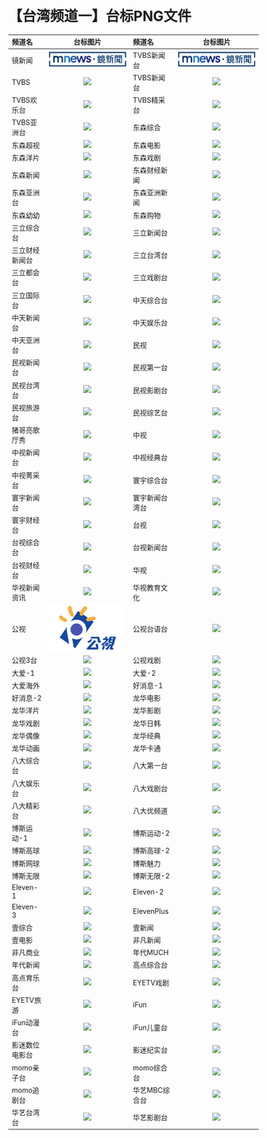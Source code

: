 # 【台湾频道一】台标PNG文件
|频道名|台标图片|频道名|台标图片|
|:---|:---:|:---|:---:|
|镜新闻|<img src="https://raw.githubusercontent.com/klcb2010/TVlogo/main/img//mnews-logo.png">|TVBS新闻台|<img src="https://raw.githubusercontent.com/klcb2010/TVlogo/main/img//mnews-logo.png">|
|TVBS|<img src="https://raw.githubusercontent.com/klcb2010/TVlogo/main/img/TVBS.png">|TVBS新闻台|<img src="https://raw.githubusercontent.com/klcb2010/TVlogo/main/img/TVBS1.png">|
|TVBS欢乐台|<img src="https://raw.githubusercontent.com/klcb2010/TVlogo/main/img/TVBS2.png">|TVBS精采台|<img src="https://raw.githubusercontent.com/klcb2010/TVlogo/main/img/TVBS3.png">|
|TVBS亚洲台|<img src="https://raw.githubusercontent.com/klcb2010/TVlogo/main/img/TVBS4.png">|东森综合|<img src="https://raw.githubusercontent.com/klcb2010/TVlogo/main/img/EBC1.png">|
|东森超视|<img src="https://raw.githubusercontent.com/klcb2010/TVlogo/main/img/EBC2.png">|东森电影|<img src="https://raw.githubusercontent.com/klcb2010/TVlogo/main/img/EBC3.png">|
|东森洋片|<img src="https://raw.githubusercontent.com/klcb2010/TVlogo/main/img/EBC4.png">|东森戏剧|<img src="https://raw.githubusercontent.com/klcb2010/TVlogo/main/img/EBC5.png">|
|东森新闻|<img src="https://raw.githubusercontent.com/klcb2010/TVlogo/main/img/EBC6.png">|东森财经新闻|<img src="https://raw.githubusercontent.com/klcb2010/TVlogo/main/img/EBC7.png">|
|东森亚洲台|<img src="https://raw.githubusercontent.com/klcb2010/TVlogo/main/img/EBC8.png">|东森亚洲新闻|<img src="https://raw.githubusercontent.com/klcb2010/TVlogo/main/img/EBC9.png">|
|东森幼幼|<img src="https://raw.githubusercontent.com/klcb2010/TVlogo/main/img/EBC10.png">|东森购物|<img src="https://raw.githubusercontent.com/klcb2010/TVlogo/main/img/EBC11.png">|
|三立综合台|<img src="https://raw.githubusercontent.com/klcb2010/TVlogo/main/img/SET1.png">|三立新闻台|<img src="https://raw.githubusercontent.com/klcb2010/TVlogo/main/img/SET2.png">|
|三立财经新闻台|<img src="https://raw.githubusercontent.com/klcb2010/TVlogo/main/img/SET3.png">|三立台湾台|<img src="https://raw.githubusercontent.com/klcb2010/TVlogo/main/img/SET4.png">|
|三立都会台|<img src="https://raw.githubusercontent.com/klcb2010/TVlogo/main/img/SET5.png">|三立戏剧台|<img src="https://raw.githubusercontent.com/klcb2010/TVlogo/main/img/SET6.png">|
|三立国际台|<img src="https://raw.githubusercontent.com/klcb2010/TVlogo/main/img/SET7.png">|中天综合台|<img src="https://raw.githubusercontent.com/klcb2010/TVlogo/main/img/CTI1.png">|
|中天新闻台|<img src="https://raw.githubusercontent.com/klcb2010/TVlogo/main/img/CTI2.png">|中天娱乐台|<img src="https://raw.githubusercontent.com/klcb2010/TVlogo/main/img/CTI3.png">|
|中天亚洲台|<img src="https://raw.githubusercontent.com/klcb2010/TVlogo/main/img/CTI4.png">|民视|<img src="https://raw.githubusercontent.com/klcb2010/TVlogo/main/img/FTV.png">|
|民视新闻台|<img src="https://raw.githubusercontent.com/klcb2010/TVlogo/main/img/FTV1.png">|民视第一台|<img src="https://raw.githubusercontent.com/klcb2010/TVlogo/main/img/FTV2.png">|
|民视台湾台|<img src="https://raw.githubusercontent.com/klcb2010/TVlogo/main/img/FTV3.png">|民视影剧台|<img src="https://raw.githubusercontent.com/klcb2010/TVlogo/main/img/FTV4.png">|
|民视旅游台|<img src="https://raw.githubusercontent.com/klcb2010/TVlogo/main/img/FTV5.png">|民视综艺台|<img src="https://raw.githubusercontent.com/klcb2010/TVlogo/main/img/FTV6.png">|
|猪哥亮歌厅秀|<img src="https://raw.githubusercontent.com/klcb2010/TVlogo/main/img/FTV7.png">|中视|<img src="https://raw.githubusercontent.com/klcb2010/TVlogo/main/img/CTV.png">|
|中视新闻台|<img src="https://raw.githubusercontent.com/klcb2010/TVlogo/main/img/CTV1.png">|中视经典台|<img src="https://raw.githubusercontent.com/klcb2010/TVlogo/main/img/CTV2.png">|
|中视菁采台|<img src="https://raw.githubusercontent.com/klcb2010/TVlogo/main/img/CTV3.png">|寰宇综合台|<img src="https://raw.githubusercontent.com/klcb2010/TVlogo/main/img/Global1.png">|
|寰宇新闻台|<img src="https://raw.githubusercontent.com/klcb2010/TVlogo/main/img/Global2.png">|寰宇新闻台湾台|<img src="https://raw.githubusercontent.com/klcb2010/TVlogo/main/img/Global3.png">|
|寰宇财经台|<img src="https://raw.githubusercontent.com/klcb2010/TVlogo/main/img/Global4.png">|台视|<img src="https://raw.githubusercontent.com/klcb2010/TVlogo/main/img/TTV.png">|
|台视综合台|<img src="https://raw.githubusercontent.com/klcb2010/TVlogo/main/img/TTV1.png">|台视新闻台|<img src="https://raw.githubusercontent.com/klcb2010/TVlogo/main/img/TTV2.png">|
|台视财经台|<img src="https://raw.githubusercontent.com/klcb2010/TVlogo/main/img/TTV3.png">|华视|<img src="https://raw.githubusercontent.com/klcb2010/TVlogo/main/img/CTS.png">|
|华视新闻资讯|<img src="https://raw.githubusercontent.com/klcb2010/TVlogo/main/img/CTS1.png">|华视教育文化|<img src="https://raw.githubusercontent.com/klcb2010/TVlogo/main/img/CTS2.png">|
|公视|<img src="https://raw.githubusercontent.com/klcb2010/TVlogo/main/img/PTS.png">|公视台语台|<img src="https://raw.githubusercontent.com/klcb2010/TVlogo/main/img/PTS1.png">|
|公视3台|<img src="https://raw.githubusercontent.com/klcb2010/TVlogo/main/img/PTS2.png">|公视戏剧|<img src="https://raw.githubusercontent.com/klcb2010/TVlogo/main/img/PTS3.png">|
|大爱-1|<img src="https://raw.githubusercontent.com/klcb2010/TVlogo/main/img/Daai1.png">|大爱-2|<img src="https://raw.githubusercontent.com/klcb2010/TVlogo/main/img/Daai2.png">|
|大爱海外|<img src="https://raw.githubusercontent.com/klcb2010/TVlogo/main/img/Daai3.png">|好消息-1|<img src="https://raw.githubusercontent.com/klcb2010/TVlogo/main/img/GoodTV1.png">|
|好消息-2|<img src="https://raw.githubusercontent.com/klcb2010/TVlogo/main/img/GoodTV2.png">|龙华电影|<img src="https://raw.githubusercontent.com/klcb2010/TVlogo/main/img/LTV1.png">|
|龙华洋片|<img src="https://raw.githubusercontent.com/klcb2010/TVlogo/main/img/LTV2.png">|龙华影剧|<img src="https://raw.githubusercontent.com/klcb2010/TVlogo/main/img/LTV3.png">|
|龙华戏剧|<img src="https://raw.githubusercontent.com/klcb2010/TVlogo/main/img/LTV4.png">|龙华日韩|<img src="https://raw.githubusercontent.com/klcb2010/TVlogo/main/img/LTV5.png">|
|龙华偶像|<img src="https://raw.githubusercontent.com/klcb2010/TVlogo/main/img/LTV6.png">|龙华经典|<img src="https://raw.githubusercontent.com/klcb2010/TVlogo/main/img/LTV7.png">|
|龙华动画|<img src="https://raw.githubusercontent.com/klcb2010/TVlogo/main/img/LTV8.png">|龙华卡通|<img src="https://raw.githubusercontent.com/klcb2010/TVlogo/main/img/LTV9.png">|
|八大综合台|<img src="https://raw.githubusercontent.com/klcb2010/TVlogo/main/img/GTV1.png">|八大第一台|<img src="https://raw.githubusercontent.com/klcb2010/TVlogo/main/img/GTV2.png">|
|八大娱乐台|<img src="https://raw.githubusercontent.com/klcb2010/TVlogo/main/img/GTV3.png">|八大戏剧台|<img src="https://raw.githubusercontent.com/klcb2010/TVlogo/main/img/GTV4.png">|
|八大精彩台|<img src="https://raw.githubusercontent.com/klcb2010/TVlogo/main/img/GTV5.png">|八大优频道|<img src="https://raw.githubusercontent.com/klcb2010/TVlogo/main/img/GTV6.png">|
|博斯运动-1|<img src="https://raw.githubusercontent.com/klcb2010/TVlogo/main/img/sportcast1.png">|博斯运动-2|<img src="https://raw.githubusercontent.com/klcb2010/TVlogo/main/img/sportcast2.png">|
|博斯高球|<img src="https://raw.githubusercontent.com/klcb2010/TVlogo/main/img/sportcast3.png">|博斯高球-2|<img src="https://raw.githubusercontent.com/klcb2010/TVlogo/main/img/sportcast4.png">|
|博斯网球|<img src="https://raw.githubusercontent.com/klcb2010/TVlogo/main/img/sportcast5.png">|博斯魅力|<img src="https://raw.githubusercontent.com/klcb2010/TVlogo/main/img/sportcast6.png">|
|博斯无限|<img src="https://raw.githubusercontent.com/klcb2010/TVlogo/main/img/sportcast7.png">|博斯无限-2|<img src="https://raw.githubusercontent.com/klcb2010/TVlogo/main/img/sportcast8.png">|
|Eleven-1|<img src="https://raw.githubusercontent.com/klcb2010/TVlogo/main/img/Eleven1.png">|Eleven-2|<img src="https://raw.githubusercontent.com/klcb2010/TVlogo/main/img/Eleven2.png">|
|Eleven-3|<img src="https://raw.githubusercontent.com/klcb2010/TVlogo/main/img/Eleven3.png">|ElevenPlus|<img src="https://raw.githubusercontent.com/klcb2010/TVlogo/main/img/Eleven4.png">|
|壹综合|<img src="https://raw.githubusercontent.com/klcb2010/TVlogo/main/img/NextTV1.png">|壹新闻|<img src="https://raw.githubusercontent.com/klcb2010/TVlogo/main/img/NextTV2.png">|
|壹电影|<img src="https://raw.githubusercontent.com/klcb2010/TVlogo/main/img/NextTV3.png">|非凡新闻|<img src="https://raw.githubusercontent.com/klcb2010/TVlogo/main/img/Unique1.png">|
|非凡商业|<img src="https://raw.githubusercontent.com/klcb2010/TVlogo/main/img/Unique2.png">|年代MUCH|<img src="https://raw.githubusercontent.com/klcb2010/TVlogo/main/img/ERA1.png">|
|年代新闻|<img src="https://raw.githubusercontent.com/klcb2010/TVlogo/main/img/ERA2.png">|高点综合台|<img src="https://raw.githubusercontent.com/klcb2010/TVlogo/main/img/Top1.png">|
|高点育乐台|<img src="https://raw.githubusercontent.com/klcb2010/TVlogo/main/img/Top2.png">|EYETV戏剧|<img src="https://raw.githubusercontent.com/klcb2010/TVlogo/main/img/EYE1.png">|
|EYETV旅游|<img src="https://raw.githubusercontent.com/klcb2010/TVlogo/main/img/EYE2.png">|iFun|<img src="https://raw.githubusercontent.com/klcb2010/TVlogo/main/img/ifun1.png">|
|iFun动漫台|<img src="https://raw.githubusercontent.com/klcb2010/TVlogo/main/img/ifun2.png">|iFun儿童台|<img src="https://raw.githubusercontent.com/klcb2010/TVlogo/main/img/ifun3.png">|
|影迷数位电影台|<img src="https://raw.githubusercontent.com/klcb2010/TVlogo/main/img/FANS1.png">|影迷纪实台|<img src="https://raw.githubusercontent.com/klcb2010/TVlogo/main/img/FANS2.png">|
|momo亲子台|<img src="https://raw.githubusercontent.com/klcb2010/TVlogo/main/img/momo1.png">|momo综合台|<img src="https://raw.githubusercontent.com/klcb2010/TVlogo/main/img/momo2.png">|
|momo追剧台|<img src="https://raw.githubusercontent.com/klcb2010/TVlogo/main/img/momo3.png">|华艺MBC综合台|<img src="https://raw.githubusercontent.com/klcb2010/TVlogo/main/img/huayi1.png">|
|华艺台湾台|<img src="https://raw.githubusercontent.com/klcb2010/TVlogo/main/img/huayi2.png">|华艺影剧台|<img src="https://raw.githubusercontent.com/klcb2010/TVlogo/main/img/huayi3.png">|

